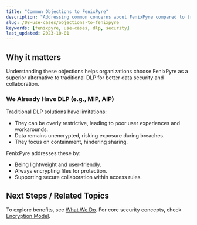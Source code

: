 ```yaml
---
title: "Common Objections to FenixPyre"
description: "Addressing common concerns about FenixPyre compared to traditional DLP solutions."
slug: /08-use-cases/objections-to-fenixpyre
keywords: [fenixpyre, use-cases, dlp, security]
last_updated: 2023-10-01
---
```


## Why it matters
Understanding these objections helps organizations choose FenixPyre as a superior alternative to traditional DLP for better data security and collaboration.

### We Already Have DLP (e.g., MIP, AIP)

Traditional DLP solutions have limitations:

- They can be overly restrictive, leading to poor user experiences and workarounds.
- Data remains unencrypted, risking exposure during breaches.
- They focus on containment, hindering sharing.

FenixPyre addresses these by:

- Being lightweight and user-friendly.
- Always encrypting files for protection.
- Supporting secure collaboration within access rules.

## Next Steps / Related Topics
To explore benefits, see [What We Do](/01-overview/what-we-do). For core security concepts, check [Encryption Model](/02-core-concepts/encryption-model).
